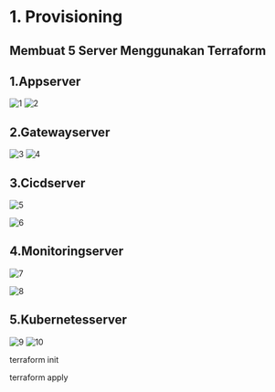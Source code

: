 # 1. Provisioning

## Membuat 5 Server Menggunakan Terraform

## 1.Appserver
![1](https://user-images.githubusercontent.com/111972023/222946958-d1f090ee-5fcf-4b0e-8aa6-9468228fe14b.png)
![2](https://user-images.githubusercontent.com/111972023/222946962-a1be56c4-aa40-4ced-85c4-5e9f7b998619.png)

## 2.Gatewayserver

![3](https://user-images.githubusercontent.com/111972023/222946994-77a62661-aae0-42bd-b3e9-0a85ee2cecb4.png)
![4](https://user-images.githubusercontent.com/111972023/222946997-424fe4bf-a337-4ec5-b46b-73e18eb87a60.png)

## 3.Cicdserver
![5](https://user-images.githubusercontent.com/111972023/222947063-bbc96bc3-79fd-4c32-a95f-88e76c845b12.png)

![6](https://user-images.githubusercontent.com/111972023/222947068-747a8208-a280-45ca-b04d-6188a66bd7bf.png)

## 4.Monitoringserver
![7](https://user-images.githubusercontent.com/111972023/222947096-530ef2a2-f333-4269-909a-dec4515080c3.png)

![8](https://user-images.githubusercontent.com/111972023/222947100-31c52837-70b4-446e-bb66-1f89e384899d.png)

## 5.Kubernetesserver
![9](https://user-images.githubusercontent.com/111972023/222947122-697865eb-e73c-47bd-aa11-edf8cafd4ba5.png)
![10](https://user-images.githubusercontent.com/111972023/222947124-e186d1c5-0a78-4ef9-8f85-b0b04203279c.png)



terraform init

terraform apply
